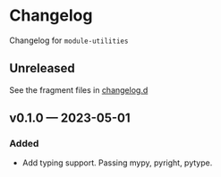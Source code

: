 # Changelog

Changelog for `module-utilities`

## Unreleased

See the fragment files in
[changelog.d](https://github.com/usnistgov/module-utilities)

<!-- scriv-insert-here -->

## v0.1.0 — 2023-05-01

### Added

- Add typing support. Passing mypy, pyright, pytype.
